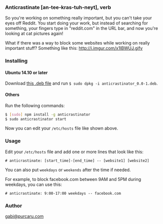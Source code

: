 ### Anticrastinate [an-tee-kras-tuh-neyt], verb

So you're working on something really important, but you can't take your eyes off Reddit. You start doing your work, but instead of searching for something, your fingers type in "reddit.com" in the URL bar, and now you're looking at cat pictures again!

What if there was a way to block some websites while working on really important stuff? Something like this: http://i.imgur.com/x1IBWUJ.gifv


### Installing

#### Ubuntu 14.10 or later

Download [this .deb file](https://cdn.rawgit.com/gabipurcaru/anticrastinator/master/ubuntu/anticrastinator_0.0-1.deb) and run `$ sudo dpkg -i anticrastinator_0.0-1.deb`.

#### Others

Run the following commands:

```bash
$ [sudo] npm install -g anticrastinator
$ sudo anticrastinator start
```

Now you can edit your `/etc/hosts` file like shown above.

### Usage
Edit your `/etc/hosts` file and add one or more lines that look like this:

```
# anticrastinate: [start_time]-[end_time] -- [website1] [website2]
```

You can also put `weekdays` or `weekends` after the time if needed.

For example, to block facebook.com between 9AM and 5PM during weekdays, you can use this:

```
# anticrastinate: 9:00-17:00 weekdays -- facebook.com
```

### Author
gabi@purcaru.com
